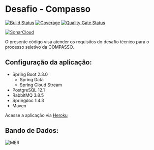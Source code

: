 # Desafio - Compasso 

[![Build Status](https://travis-ci.org/eliasmeyer/compasso-votemanager-api.svg?branch=master)](https://travis-ci.org/eliasmeyer/compasso-votemanager-api)
[![Coverage](https://sonarcloud.io/api/project_badges/measure?project=eliasmeyer_compasso-votemanager-api&metric=coverage)](https://sonarcloud.io/dashboard?id=eliasmeyer_compasso-votemanager-api)
[![Quality Gate Status](https://sonarcloud.io/api/project_badges/measure?project=eliasmeyer_compasso-votemanager-api&metric=alert_status)](https://sonarcloud.io/dashboard?id=eliasmeyer_compasso-votemanager-api)

[![SonarCloud](https://sonarcloud.io/images/project_badges/sonarcloud-white.svg)](https://sonarcloud.io/dashboard?id=eliasmeyer_compasso-votemanager-api)

O presente código visa atender os requisitos do desafio técnico para o processo seletivo da COMPASSO.

## Configuração da aplicação:
* Spring Boot 2.3.0
    * Spring Data
    * Spring Cloud Stream
* PostgreSQL 12.1
* RabbitMQ 3.8.5
* Springdoc 1.4.3
* Maven

Acesse a aplicação via [Heroku](http://eliasmeyer-compasso.herokuapp.com/compasso/swagger-ui/index.html?configUrl=/compasso/v3/api-docs/swagger-config)

## Bando de Dados:
![MER](https://drive.google.com/uc?export=view&id=1sIdEUNJqxTtZIiGO0FUAyVnzebhLBWCF)


